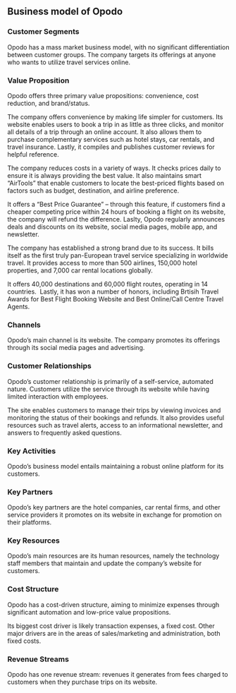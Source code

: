 Business model of Opodo
-----------------------

 ### Customer Segments

 Opodo has a mass market business model, with no significant differentiation between customer groups. The company targets its offerings at anyone who wants to utilize travel services online.

 ### Value Proposition

 Opodo offers three primary value propositions: convenience, cost reduction, and brand/status.

 The company offers convenience by making life simpler for customers. Its website enables users to book a trip in as little as three clicks, and monitor all details of a trip through an online account. It also allows them to purchase complementary services such as hotel stays, car rentals, and travel insurance. Lastly, it compiles and publishes customer reviews for helpful reference.

 The company reduces costs in a variety of ways. It checks prices daily to ensure it is always providing the best value. It also maintains smart “AirTools” that enable customers to locate the best-priced flights based on factors such as budget, destination, and airline preference.

 It offers a “Best Price Guarantee” – through this feature, if customers find a cheaper competing price within 24 hours of booking a flight on its website, the company will refund the difference. Laslty, Opodo regularly announces deals and discounts on its website, social media pages, mobile app, and newsletter.

 The company has established a strong brand due to its success. It bills itself as the first truly pan-European travel service specializing in worldwide travel. It provides access to more than 500 airlines, 150,000 hotel properties, and 7,000 car rental locations globally.

 It offers 40,000 destinations and 60,000 flight routes, operating in 14 countries.  Lastly, it has won a number of honors, including Brtisih Travel Awards for Best Flight Booking Website and Best Online/Call Centre Travel Agents.

 ### Channels

 Opodo’s main channel is its website. The company promotes its offerings through its social media pages and advertising.

 ### Customer Relationships

 Opodo’s customer relationship is primarily of a self-service, automated nature. Customers utilize the service through its website while having limited interaction with employees.

 The site enables customers to manage their trips by viewing invoices and monitoring the status of their bookings and refunds. It also provides useful resources such as travel alerts, access to an informational newsletter, and answers to frequently asked questions.

 ### Key Activities

 Opodo’s business model entails maintaining a robust online platform for its customers.

 ### Key Partners

 Opodo’s key partners are the hotel companies, car rental firms, and other service providers it promotes on its website in exchange for promotion on their platforms.

 ### Key Resources

 Opodo’s main resources are its human resources, namely the technology staff members that maintain and update the company’s website for customers.

 ### Cost Structure

 Opodo has a cost-driven structure, aiming to minimize expenses through significant automation and low-price value propositions.

 Its biggest cost driver is likely transaction expenses, a fixed cost. Other major drivers are in the areas of sales/marketing and administration, both fixed costs.

 ### Revenue Streams

 Opodo has one revenue stream: revenues it generates from fees charged to customers when they purchase trips on its website.